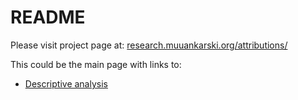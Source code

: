 # README

Please visit project page at: [research.muuankarski.org/attributions/](http://research.muuankarski.org/attributions/) 


This could be the main page with links to:

- [Descriptive analysis](https://rawgithub.com/muuankarski/attributions/master/descriptive_analysis.html)
